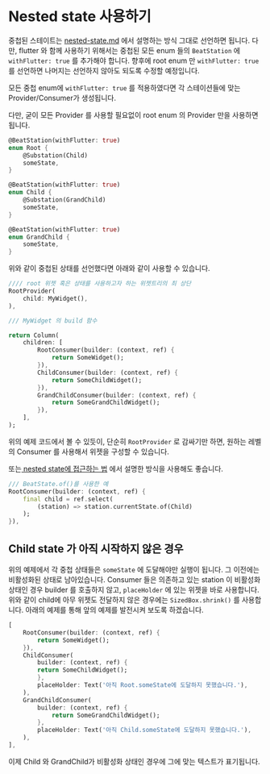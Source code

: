 # Nested state 사용하기

중첩된 스테이트는 [nested-state.md](../advanced/nested-state.md "mention") 에서 설명하는 방식 그대로 선언하면 됩니다. 다만, flutter 와 함께 사용하기 위해서는 중첩된 모든 enum 들의 `BeatStation` 에 `withFlutter: true` 를 추가해야 합니다. 향후에 root enum 만 `withFlutter: true` 를 선언하면 나머지는 선언하지 않아도 되도록 수정할 예정입니다.&#x20;

모든 중첩 enum에 `withFlutter: true` 를 적용하였다면 각 스테이션들에 맞는 Provider/Consumer가 생성됩니다.&#x20;

다만, 굳이 모든 Provider 를 사용할 필요없이 root enum 의 Provider 만을 사용하면 됩니다.&#x20;

```dart
@BeatStation(withFlutter: true) 
enum Root {
    @Substation(Child)
    someState,
}

@BeatStation(withFlutter: true)
enum Child {
    @Substation(GrandChild)
    someState,
}

@BeatStation(withFlutter: true)
enum GrandChild {
    someState,
}
```

&#x20;위와 같이 중첩된 상태를 선언했다면 아래와 같이 사용할 수 있습니다.&#x20;

```dart
//// root 위젯 혹은 상태를 사용하고자 하는 위젯트리의 최 상단
RootProvider(
    child: MyWidget(),
),

/// MyWidget 의 build 함수

return Column(
    children: [
        RootConsumer(builder: (context, ref) {
            return SomeWidget();
        }),
        ChildConsumer(builder: (context, ref) {
            return SomeChildWidget();
        }),
        GrandChildConsumer(builder: (context, ref) {
            return SomeGrandChildWidget();
        }),
    ],
);
```

&#x20;위의 예제 코드에서 볼 수 있듯이, 단순히 `RootProvider` 로 감싸기만 하면, 원하는 레벨의 Consumer 를 사용해서 위젯을 구성할 수 있습니다.&#x20;

&#x20;또는[ nested state에 접근하는 법](../advanced/nested-state/access-nested-states.md) 에서 설명한 방식을 사용해도 좋습니다.&#x20;

```dart
/// BeatState.of()를 사용한 예
RootConsumer(builder: (context, ref) {
    final child = ref.select(
        (station) => station.currentState.of(Child)
    );
}),
```

## Child state 가 아직 시작하지 않은 경우

&#x20;위의 예제에서 각 중첩 상태들은 `someState` 에 도달해야만 실행이 됩니다. 그 이전에는 비활성화된 상태로 남아있습니다. Consumer 들은 의존하고 있는 station 이 비활성화 상태인 경우 builder 를 호출하지 않고, `placeHolder` 에 있는 위젯을 바로 사용합니다. 위와 같이 child에 아무 위젯도 전달하지 않은 경우에는 `SizedBox.shrink()` 를 사용합니다. 아래의 예제를 통해 앞의 예제를 발전시켜 보도록 하겠습니다.&#x20;

```dart
[
    RootConsumer(builder: (context, ref) {
        return SomeWidget();
    }),
    ChildConsumer(
        builder: (context, ref) {
        return SomeChildWidget();
        }, 
        placeHolder: Text('아직 Root.someState에 도달하지 못했습니다.'),
    ),
    GrandChildConsumer(
        builder: (context, ref) {
            return SomeGrandChildWidget();
        },
        placeHolder: Text('아직 Child.someState에 도달하지 못했습니다.'),
    ),
],
```

&#x20;이제 Child 와 GrandChild가 비활성화 상태인 경우에 그에 맞는 텍스트가 표기됩니다.&#x20;
